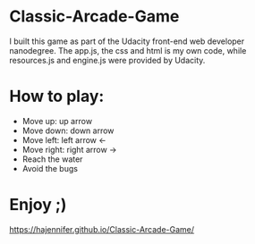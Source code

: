 # Classic-Arcade-Game
I built this game as part of the Udacity front-end web developer nanodegree. The app.js, the css and html is my own code, while resources.js and engine.js were provided by Udacity.

# How to play:

- Move up: up arrow 
- Move down: down arrow
- Move left: left arrow <-
- Move right: right arrow ->
- Reach the water
- Avoid the bugs
# Enjoy ;)
https://hajennifer.github.io/Classic-Arcade-Game/
